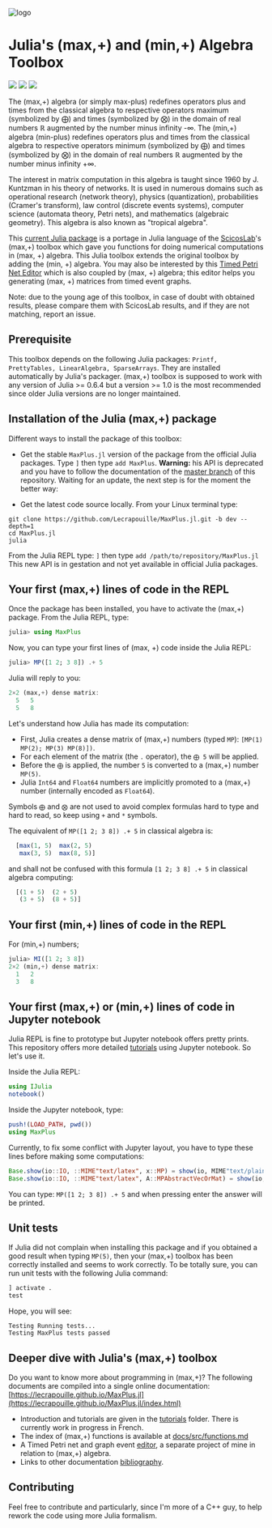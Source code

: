 ![logo](https://lecrapouille.github.io/icons/juliamaxplus.png)

# Julia's (max,+) and (min,+) Algebra Toolbox

[![](https://travis-ci.org/Lecrapouille/MaxPlus.jl.svg?branch=master)](https://travis-ci.org/Lecrapouille/MaxPlus.jl)
[![](https://coveralls.io/repos/github/Lecrapouille/MaxPlus.jl/badge.svg?branch=master)](https://coveralls.io/github/Lecrapouille/MaxPlus.jl?branch=master)
[![](https://codecov.io/gh/Lecrapouille/MaxPlus.jl/branch/master/graph/badge.svg)](https://codecov.io/gh/Lecrapouille/MaxPlus.jl)

The (max,+) algebra (or simply max-plus) redefines operators plus and times from
the classical algebra to respective operators maximum (symbolized by ⨁) and
times (symbolized by ⨂) in the domain of real numbers ℝ augmented by the number
minus infinity -∞. The (min,+) algebra (min-plus) redefines operators plus and
times from the classical algebra to respective operators minimum (symbolized
by ⨁) and times (symbolized by ⨂) in the domain of real numbers ℝ augmented by
the number minus infinity +∞.

The interest in matrix computation in this algebra is taught since 1960 by
J. Kuntzman in his theory of networks. It is used in numerous domains such as
operational research (network theory), physics (quantization), probabilities
(Cramer's transform), law control (discrete events systems), computer science
(automata theory, Petri nets), and mathematics (algebraic geometry). This algebra is
also known as "tropical algebra".

This [current Julia package](https://github.com/Lecrapouille/MaxPlus.jl) is a
portage in Julia language of the [ScicosLab](http://www.scicoslab.org/)'s (max,+)
toolbox which gave you functions for doing numerical computations in (max, +)
algebra. This Julia toolbox extends the original toolbox by adding the (min, +)
algebra. You may also be interested by this [Timed Petri Net
Editor](https://github.com/Lecrapouille/TimedPetriNetEditor) which is also
coupled by (max, +) algebra; this editor helps you generating (max, +) matrices
from timed event graphs.

Note: due to the young age of this toolbox, in case of doubt with obtained
results, please compare them with ScicosLab results, and if they are not
matching, report an issue.

## Prerequisite

This toolbox depends on the following Julia packages: `Printf, PrettyTables,
LinearAlgebra, SparseArrays`. They are installed automatically by Julia's
packager. (max,+) toolbox is supposed to work with any version of Julia >=
0.6.4 but a version >= 1.0 is the most recommended since older Julia versions
are no longer maintained.

## Installation of the Julia (max,+) package

Different ways to install the package of this toolbox:

- Get the stable `MaxPlus.jl` version of the package from the official Julia
  packages. Type `]` then type `add MaxPlus`. **Warning:** his API is deprecated
  and you have to follow the documentation of the [master
  branch](https://github.com/Lecrapouille/MaxPlus.jl/tree/master) of this
  repository. Waiting for an update, the next step is for the moment the better way:

- Get the latest code source locally. From your Linux terminal type:
```
git clone https://github.com/Lecrapouille/MaxPlus.jl.git -b dev --depth=1
cd MaxPlus.jl
julia
```

From the Julia REPL type: `]` then type `add /path/to/repository/MaxPlus.jl`
This new API is in gestation and not yet available in official Julia packages.

## Your first (max,+) lines of code in the REPL

Once the package has been installed, you have to activate the (max,+) package.
From the Julia REPL, type:

```julia
julia> using MaxPlus
```

Now, you can type your first lines of (max, +) code inside the Julia REPL:

```julia
julia> MP([1 2; 3 8]) .+ 5
```

Julia will reply to you:

```julia
2×2 (max,+) dense matrix:
  5   5
  5   8
```

Let's understand how Julia has made its computation:
- First, Julia creates a dense matrix of (max,+) numbers (typed `MP`): `[MP(1)
  MP(2); MP(3) MP(8)])`.
- For each element of the matrix (the `.` operator), the `⨁ 5` will be applied.
- Before the `⨁` is applied, the number `5` is converted to a (max,+)
  number `MP(5)`.
- Julia `Int64` and `Float64` numbers are implicitly promoted to a (max,+)
  number (internally encoded as `Float64`).

Symbols `⨁` and `⨂` are not used to avoid complex formulas hard to type and hard
to read, so keep using `+` and `*` symbols.

The equivalent of `MP([1 2; 3 8]) .+ 5` in classical algebra is:
```julia
  [max(1, 5)  max(2, 5)
   max(3, 5)  max(8, 5)]
```

and shall not be confused with this formula `[1 2; 3 8] .+ 5` in classical algebra
computing:
```julia
  [(1 + 5)  (2 + 5)
   (3 + 5)  (8 + 5)]
```

## Your first (min,+) lines of code in the REPL

For (min,+) numbers;

```julia
julia> MI([1 2; 3 8])
2×2 (min,+) dense matrix:
  1   2
  3   8
```

## Your first (max,+) or (min,+) lines of code in Jupyter notebook

Julia REPL is fine to prototype but Jupyter notebook offers pretty prints.
This repository offers more detailed [tutorials](tutorial) using Jupyter notebook.
So let's use it.

Inside the Julia REPL:
```julia
using IJulia
notebook()
```

Inside the Jupyter notebook, type:
```julia
push!(LOAD_PATH, pwd())
using MaxPlus
```

Currently, to fix some conflict with Jupyter layout, you have to type these lines before making some computations:
```julia
Base.show(io::IO, ::MIME"text/latex", x::MP) = show(io, MIME"text/plain", x)
Base.show(io::IO, ::MIME"text/latex", A::MPAbstractVecOrMat) = show(io, MIME"text/plain", A)
```

You can type: `MP([1 2; 3 8]) .+ 5` and when pressing enter the answer will be printed.

## Unit tests

If Julia did not complain when installing this package and if you obtained a good result when typing `MP(5)`,
then your (max,+) toolbox has been correctly installed and seems to work correctly. To be totally sure, you can
run unit tests with the following Julia command:

```julia
] activate .
test
```

Hope, you will see:
```
Testing Running tests...
Testing MaxPlus tests passed
```

## Deeper dive with Julia's (max,+) toolbox

Do you want to know more about programming in (max,+)? The following documents are compiled into a single online documentation: [https://lecrapouille.github.io/MaxPlus.jl](https://lecrapouille.github.io/MaxPlus.jl/index.html)
* Introduction and tutorials are given in the [tutorials](tutorial) folder. There is currently work in progress in French.
* The index of (max,+) functions is available at [docs/src/functions.md](docs/src/functions.md)
* A Timed Petri net and graph event [editor](https://github.com/Lecrapouille/TimedPetriNetEditor), a separate
  project of mine in relation to (max,+) algebra.
* Links to other documentation [bibliography](docs/src/bibliography.md).

## Contributing

Feel free to contribute and particularly, since I'm more of a C++ guy, to help rework the code using more Julia formalism.

